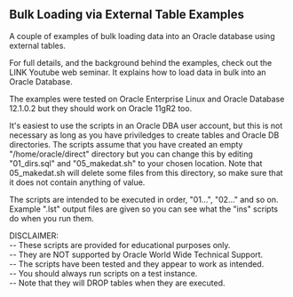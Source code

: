 <h2>Bulk Loading via External Table Examples</h2>

A couple of examples of bulk loading data into an Oracle database using external tables.

For full details, and the background behind the examples, check out the LINK Youtube web seminar. It explains how to load data in bulk into an Oracle Database. 

The examples were tested on Oracle Enterprise Linux and Oracle Database 12.1.0.2 but they should work on Oracle 11gR2 too.

It's easiest to use the scripts in an Oracle DBA user account, but this is not necessary as long as you have priviledges to create tables and Oracle DB directories. The scripts assume that you have created an empty "/home/oracle/direct" directory but you can change this by editing "01_dirs.sql" and "05_makedat.sh" to your chosen location. Note that 05_makedat.sh will delete some files from this directory, so make sure that it does not contain anything of value.

The scripts are intended to be executed in order, "01...", "02..." and so on. Example ".lst" output files are given so you can see what the "ins" scripts do when you run them.

DISCLAIMER:
   <br/>-- These scripts are provided for educational purposes only.
   <br/>-- They are NOT supported by Oracle World Wide Technical Support.
   <br/>-- The scripts have been tested and they appear to work as intended.
   <br/>-- You should always run scripts on a test instance.
   <br/>-- Note that they will DROP tables when they are executed.

